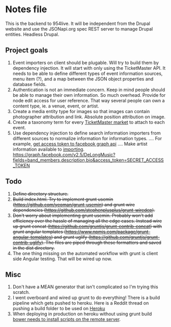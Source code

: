 # Notes file

This is the backend to 954live. It will be independent from the Drupal website and use the JSONapi.org spec REST server to manage Drupal entities. Headless Drupal.


## Project goals
1. Event importers on client should be plugable. Will try to build them by dependency injection. It will start with only using the TicketMaster API.
It needs to be able to define different types of event information sources, menu item (?), and a map between the JSON object properties and database fields.
2. Authentication is not an immediate concern. Keep in mind people should be able to manage their own information. So much overhead. Provide for node edit access for user reference. That way several people can own a content type, ie. a venue, event, or artist.
3. Create a media entity type for images so that images can contain photographer attribution and link. Absolute position attribution on image.
4. Create a taxonomy term for every [TicketMaster market](http://ticketmaster-api.github.io/products-and-docs/apis/discovery/#supported-markets) to attach to each event.
5. Use dependency injection to define search information importers from different sources to normalize information for information types.
.... For example, [get access token to facebook graph api](http://stackoverflow.com/questions/7633234/get-public-page-statuses-using-facebook-graph-api-without-access-token)
.... Make artist information available to [importing](https://developers.facebook.com/docs/graph-api/reference/page/). https://graph.facebook.com/v2.5/DeLongMusic?fields=band_members,description,bio&access_token=SECRET_ACCESS_TOKEN

## Todo
1. ~~Define directory structure.~~
2. ~~Build index.html. Try to implement grunt usemin (https://github.com/yeoman/grunt-usemin) and
 grunt wire dependencies (https://github.com/stephenplusplus/grunt-wiredep).~~
3. ~~Don't worry about implementing grunt usemin. Probably won't add efficiency over the hassle of managing all the edge cases.
 Instead wire up grunt concat (https://github.com/gruntjs/grunt-contrib-concat)
 with grunt angular templates (https://www.npmjs.com/package/grunt-angular-templates)
 and grunt uglify (https://github.com/gruntjs/grunt-contrib-uglify). The files are piped through these formatters and saved in the dist directory.~~
4. The one thing missing on the automated workflow with grunt is client side Angular testing. That will be wired up now.



## Misc
1. Don't have a MEAN generator that isn't complicated so I'm trying this scratch.
2. I went overboard and wired up grunt to do everything! There is a build pipeline which gets pushed to heroku. Here is a Reddit thread on pushing a build folder to be used on [Heroku](https://www.reddit.com/r/javascript/comments/47snko/how_do_i_keep_a_development_repository_on_github/)
3. When deploying in production on heroku without using grunt build [bower needs to install scripts on the remote server](http://xseignard.github.io/2013/02/18/use-bower-with-heroku/).